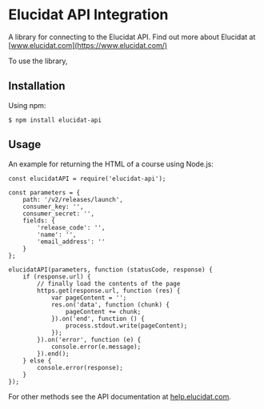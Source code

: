 # Elucidat API Integration

A library for connecting to the Elucidat API.
Find out more about Elucidat at [www.elucidat.com](https://www.elucidat.com/)

To use the library, 

## Installation
Using npm:
```
$ npm install elucidat-api 
```

## Usage
An example for returning the HTML of a course using Node.js:
```
const elucidatAPI = require('elucidat-api');

const parameters = {
    path: '/v2/releases/launch',
    consumer_key: '',
    consumer_secret: '',
    fields: {
        'release_code': '',
        'name': '',
        'email_address': ''
    }
};

elucidatAPI(parameters, function (statusCode, response) {
    if (response.url) {
        // finally load the contents of the page
        https.get(response.url, function (res) {
            var pageContent = '';
            res.on('data', function (chunk) {
                pageContent += chunk;
            }).on('end', function () {
                process.stdout.write(pageContent);
            });
        }).on('error', function (e) {
            console.error(e.message);
        }).end();
    } else {
        console.error(response);
    }
});
```
For other methods see the API documentation at [help.elucidat.com](https://help.elucidat.com/).
